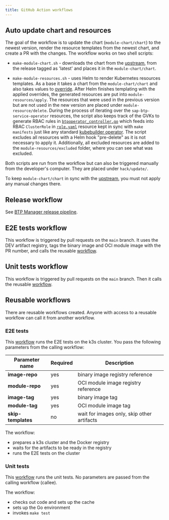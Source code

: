 ```yaml
---
title: GitHub Action workflows
---
```


## Auto update chart and resources

The goal of the workflow is to update the chart (`module-chart/chart`) to the newest version, render the resource templates from the newest chart, and create a PR with the changes. The workflow works on two shell scripts:

- `make-module-chart.sh` - downloads the chart from the [upstream](https://github.com/SAP/sap-btp-service-operator), from the release tagged as 'latest' and places it in the `module-chart/chart`. 
	
- `make-module-resources.sh` - uses Helm to render Kubernetes resources templates. As a base it takes a chart from the `module-chart/chart` and also takes values to [override](../../module-chart/overrides.yaml). After Helm finishes templating with the applied overrides, the generated resources are put into `module-resources/apply`. The resources that were used in the previous version but are not used in the new version are placed under `module-resource/delete`.
During the process of iterating over the `sap-btp-service-operator` resources, the script also keeps track of the GVKs to generate RBAC rules in [`btpoperator_controller.go`](https://github.com/kyma-project/btp-manager/blob/5a8420347c6a526f158fde7c41c3842eb54e2fda/controllers/btpoperator_controller.go#L135-L146) which feeds into RBAC `ClusterRole` in [`role.yaml`](https://github.com/kyma-project/btp-manager/blob/5a8420347c6a526f158fde7c41c3842eb54e2fda/config/rbac/role.yaml#L1) resource
kept in sync with `make manifests` just like any standard [kubebuilder operator](https://book-v2.book.kubebuilder.io/reference/markers/rbac.html). The script excludes all resources with a Helm hook "pre-delete" as it is not necessary to apply it. Additionally, all excluded resources are added to the `module-resources/excluded` folder, where you can see what was excluded.
 
Both scripts are run from the workflow but can also be triggered manually from the developer's computer. They are placed under `hack/update/`.

To keep `module-chart/chart` in sync with the [upstream](https://github.com/SAP/sap-btp-service-operator), you must not apply any manual changes there.

## Release workflow

See [BTP Manager release pipeline](03-01-release.md).

## E2E tests workflow 

This workflow is triggered by pull requests on the `main` branch. It uses the DEV artifact registry, tags the binary image and OCI module image with the PR number, and calls the reusable [workflow](../../.github/workflows/run-e2e-tests-reusable.yaml). 

## Unit tests workflow

This workflow is triggered by pull requests on the `main` branch. Then it calls the reusable [workflow](../../.github/workflows/run-unit-tests-reusable.yaml).

## Reusable workflows

There are reusable workflows created. Anyone with access to a reusable workflow can call it from another workflow.

### E2E tests

This [workflow](../../.github/workflows/run-e2e-tests-reusable.yaml) runs the E2E tests on the k3s cluster. 
You pass the following parameters from the calling workflow:

| Parameter name  | Required | Description |
| ------------- | ------------- | ------------- |
| **image-repo**  | yes  | binary image registry reference |
| **module-repo**  | yes  |  OCI module image registry reference |
| **image-tag**  | yes  |  binary image tag |
| **module-tag**  | yes  |  OCI module image tag |
| **skip-templates**  | no  |  wait for images only, skip other artifacts |

The workflow:
- prepares a k3s cluster and the Docker registry
- waits for the artifacts to be ready in the registry
- runs the E2E tests on the cluster


### Unit tests

This [workflow](../../.github/workflows/run-unit-tests-reusable.yaml) runs the unit tests.
No parameters are passed from the calling workflow (callee).

The workflow:
- checks out code and sets up the cache
- sets up the Go environment
- invokes `make test`
